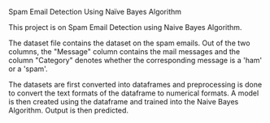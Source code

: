 Spam Email Detection Using Naïve Bayes Algorithm

This project is on Spam Email Detection using Naive Bayes Algorithm.

The dataset file contains the dataset on the spam emails. Out of the two columns, the "Message" column contains the mail messages and the column "Category" denotes whether the corresponding message is a 'ham' or a 'spam'.

The datasets are first converted into dataframes and preprocessing is done to convert the text formats of the dataframe to numerical formats. 
A model is then created using the dataframe and trained into the Naive Bayes Algorithm. 
Output is then predicted.
